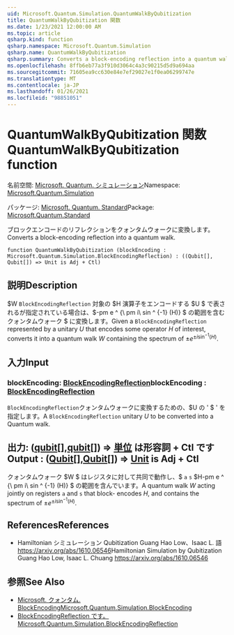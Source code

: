 ```yaml
---
uid: Microsoft.Quantum.Simulation.QuantumWalkByQubitization
title: QuantumWalkByQubitization 関数
ms.date: 1/23/2021 12:00:00 AM
ms.topic: article
qsharp.kind: function
qsharp.namespace: Microsoft.Quantum.Simulation
qsharp.name: QuantumWalkByQubitization
qsharp.summary: Converts a block-encoding reflection into a quantum walk.
ms.openlocfilehash: 8ffb6eb77a3f910d3064c4a3c90215d5d9a694aa
ms.sourcegitcommit: 71605ea9cc630e84e7ef29027e1f0ea06299747e
ms.translationtype: MT
ms.contentlocale: ja-JP
ms.lasthandoff: 01/26/2021
ms.locfileid: "98851051"
---
```

# <a name="quantumwalkbyqubitization-function"></a><span data-ttu-id="fc71c-102">QuantumWalkByQubitization 関数</span><span class="sxs-lookup"><span data-stu-id="fc71c-102">QuantumWalkByQubitization function</span></span>

<span data-ttu-id="fc71c-103">名前空間: [Microsoft. Quantum. シミュレーション](xref:Microsoft.Quantum.Simulation)</span><span class="sxs-lookup"><span data-stu-id="fc71c-103">Namespace: [Microsoft.Quantum.Simulation](xref:Microsoft.Quantum.Simulation)</span></span>

<span data-ttu-id="fc71c-104">パッケージ: [Microsoft. Quantum. Standard](https://nuget.org/packages/Microsoft.Quantum.Standard)</span><span class="sxs-lookup"><span data-stu-id="fc71c-104">Package: [Microsoft.Quantum.Standard](https://nuget.org/packages/Microsoft.Quantum.Standard)</span></span>


<span data-ttu-id="fc71c-105">ブロックエンコードのリフレクションをクォンタムウォークに変換します。</span><span class="sxs-lookup"><span data-stu-id="fc71c-105">Converts a block-encoding reflection into a quantum walk.</span></span>

```qsharp
function QuantumWalkByQubitization (blockEncoding : Microsoft.Quantum.Simulation.BlockEncodingReflection) : ((Qubit[], Qubit[]) => Unit is Adj + Ctl)
```


## <a name="description"></a><span data-ttu-id="fc71c-106">説明</span><span class="sxs-lookup"><span data-stu-id="fc71c-106">Description</span></span>

<span data-ttu-id="fc71c-107">$W `BlockEncodingReflection` 対象の $H 演算子をエンコードする $U $ で表されるが指定されている場合は、$-pm e ^ {\ pm i\ sin ^ {-1} (H)} $ の範囲を含むクォンタムウォーク $ に変換します。</span><span class="sxs-lookup"><span data-stu-id="fc71c-107">Given a `BlockEncodingReflection` represented by a unitary $U$ that encodes some operator $H$ of interest, converts it into a quantum walk $W$ containing the spectrum of $\pm e^{\pm i\sin^{-1}(H)}$.</span></span>

## <a name="input"></a><span data-ttu-id="fc71c-108">入力</span><span class="sxs-lookup"><span data-stu-id="fc71c-108">Input</span></span>

### <a name="blockencoding--blockencodingreflection"></a><span data-ttu-id="fc71c-109">blockEncoding: [BlockEncodingReflection](xref:Microsoft.Quantum.Simulation.BlockEncodingReflection)</span><span class="sxs-lookup"><span data-stu-id="fc71c-109">blockEncoding : [BlockEncodingReflection](xref:Microsoft.Quantum.Simulation.BlockEncodingReflection)</span></span>

<span data-ttu-id="fc71c-110">`BlockEncodingReflection`クォンタムウォークに変換するための、$U の ' $ ' を指定します。</span><span class="sxs-lookup"><span data-stu-id="fc71c-110">A `BlockEncodingReflection` unitary $U$ to be converted into a Quantum walk.</span></span>



## <a name="output--qubitqubit--unit--is-adj--ctl"></a><span data-ttu-id="fc71c-111">出力: ([qubit](xref:microsoft.quantum.lang-ref.qubit)[],[qubit](xref:microsoft.quantum.lang-ref.qubit)[]) => [単位](xref:microsoft.quantum.lang-ref.unit)  は形容詞 + Ctl です</span><span class="sxs-lookup"><span data-stu-id="fc71c-111">Output : ([Qubit](xref:microsoft.quantum.lang-ref.qubit)[],[Qubit](xref:microsoft.quantum.lang-ref.qubit)[]) => [Unit](xref:microsoft.quantum.lang-ref.unit)  is Adj + Ctl</span></span>

<span data-ttu-id="fc71c-112">クォンタムウォーク $W $ はレジスタに対して共同で動作し、$ `a` `s` $H-pm e ^ {\ pm i\ sin ^ {-1} (H)} $ の範囲を含んでいます。</span><span class="sxs-lookup"><span data-stu-id="fc71c-112">A quantum walk $W$ acting jointly on registers `a` and `s` that block- encodes $H$, and contains the spectrum of $\pm e^{\pm i\sin^{-1}(H)}$.</span></span>

## <a name="references"></a><span data-ttu-id="fc71c-113">References</span><span class="sxs-lookup"><span data-stu-id="fc71c-113">References</span></span>

- <span data-ttu-id="fc71c-114">Hamiltonian シミュレーション Qubitization Guang Hao Low、Isaac L. 語 https://arxiv.org/abs/1610.06546</span><span class="sxs-lookup"><span data-stu-id="fc71c-114">Hamiltonian Simulation by Qubitization Guang Hao Low, Isaac L. Chuang https://arxiv.org/abs/1610.06546</span></span>

## <a name="see-also"></a><span data-ttu-id="fc71c-115">参照</span><span class="sxs-lookup"><span data-stu-id="fc71c-115">See Also</span></span>

- [<span data-ttu-id="fc71c-116">Microsoft. クォンタム. BlockEncoding</span><span class="sxs-lookup"><span data-stu-id="fc71c-116">Microsoft.Quantum.Simulation.BlockEncoding</span></span>](xref:Microsoft.Quantum.Simulation.BlockEncoding)
- [<span data-ttu-id="fc71c-117">BlockEncodingReflection です。</span><span class="sxs-lookup"><span data-stu-id="fc71c-117">Microsoft.Quantum.Simulation.BlockEncodingReflection</span></span>](xref:Microsoft.Quantum.Simulation.BlockEncodingReflection)